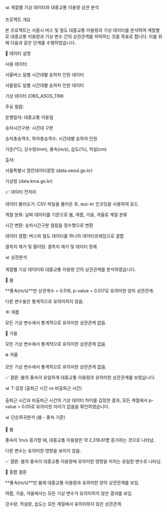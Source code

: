 📊 계절별 기상 데이터와 대중교통 이용량 상관 분석

프로젝트 개요

본 프로젝트는 서울시 버스 및 철도 대중교통 이용량과 기상 데이터를 분석하여 계절별로 대중교통 이용량과 기상 변수 간의 상관관계를 파악하는 것을 목표로 합니다. 이를 위해 다음과 같은 단계를 수행하였습니다.

📂 데이터 설명

사용 데이터:

서울버스 일별 시간대별 승하차 인원 데이터

서울철도 일별 시간대별 승하차 인원 데이터

기상 데이터 (OBS_ASOS_TIM)

주요 컬럼:

운행일자: 대중교통 이용일

승차시간구분: 시간대 구분

승차총승객수, 하차총승객수: 시간대별 승하차 인원

기온(°C), 강수량(mm), 풍속(m/s), 습도(%), 적설(cm)

출처:

서울특별시 열린데이터광장 (data.seoul.go.kr)

기상청 (data.kma.go.kr)

📈 데이터 전처리

데이터 불러오기: CSV 파일을 불러온 후, euc-kr 인코딩을 사용하여 로드

계절 분류: 날짜 데이터를 기준으로 봄, 여름, 가을, 겨울로 계절 분류

시간 변환: 승차시간구분 컬럼을 정수형으로 변환

데이터 결합: 버스와 철도 데이터를 하나의 데이터프레임으로 결합

결측치 제거 및 필터링: 결측치 제거 및 데이터 정제

📊 상관분석

계절별 기상 데이터와 대중교통 이용량 간의 상관관계를 분석하였습니다.

🌸 봄

**풍속(m/s)**만 상관계수 = 0.516, p-value = 0.017로 유의미한 양의 상관관계.

다른 변수들은 통계적으로 유의미하지 않음.

☀️ 여름

모든 기상 변수에서 통계적으로 유의미한 상관관계 없음.

🍂 가을

모든 기상 변수에서 통계적으로 유의미한 상관관계 없음.

❄️ 겨울

모든 기상 변수에서 통계적으로 유의미한 상관관계 없음.

✅ 결론: 봄의 풍속이 유일하게 대중교통 이용량과 유의미한 상관관계를 보였습니다.

📊 T-검정 (출퇴근 시간 vs 비출퇴근 시간)

출퇴근 시간과 비출퇴근 시간의 기상 데이터 차이를 검정한 결과, 모든 계절에서 p-value > 0.05로 유의미한 차이가 없음을 확인하였습니다.

📊 단순회귀분석 (봄 - 풍속 기준)

🌸 봄

풍속이 1m/s 증가할 때, 대중교통 이용량은 약 2,318.61명 증가하는 것으로 나타남.

다른 변수는 유의미한 영향을 보이지 않음.

✅ 결론: 봄의 풍속이 대중교통 이용량에 유의미한 영향을 미치는 유일한 변수로 나타남.

📌 종합 결론

**풍속(m/s)**만 봄에 대중교통 이용량과 유의미한 양의 상관관계를 보임.

여름, 가을, 겨울에서는 모든 기상 변수가 유의미하지 않은 결과를 보임.

강수량, 적설량, 습도는 모든 계절에서 유의미하지 않은 상관관계.

